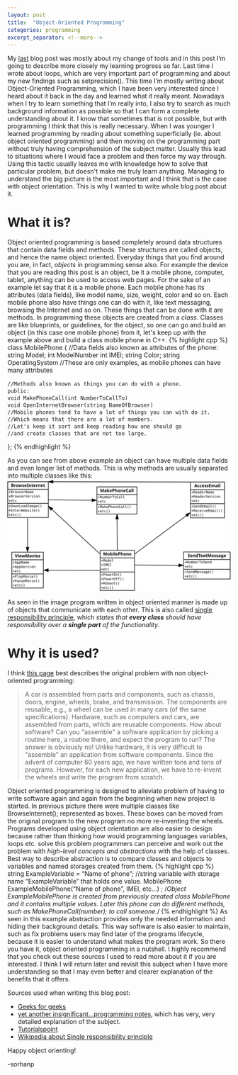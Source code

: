 ```yaml
---
layout: post
title:  "Object-Oriented Programming"
categories: programming
excerpt_separator: <!--more-->
---
```

[geeks]: https://www.geeksforgeeks.org/basic-concepts-of-object-oriented-programming-using-c/
[ntuedu]: http://www.ntu.edu.sg/home/ehchua/programming/cpp/cp3_OOP.html
[tutpoint]: https://www.tutorialspoint.com/cplusplus/cpp_object_oriented.htm
[wikispp]: https://en.wikipedia.org/wiki/Single_responsibility_principle
[last]: /programming/2018/10/31/Out-with-the-old-in-with-the-new.html

My [last][last] blog post was mostly about my change of tools and in this post I’m going to describe more closely my learning progress so far. Last time I wrote about loops, which are very important part of programming and about my new findings such as setprecision(). This time I’m mostly writing about Object-Oriented Programming, which I have been very interested since I heard about it back in the day and learned what it really meant.<!--more--> Nowadays when I try to learn something that I’m really into, I also try to search as much background information as possible so that I can form a complete understanding about it. I know that sometimes that is not possible, but with programming I think that this is really necessary. When I was younger I learned programming by reading about something superficially (ie. about object oriented programming) and then moving on the programming part without truly having comprehension of the subject matter. Usually this lead to situations where I would face a problem and then force my way through. Using this tactic usually leaves me with knowledge how to solve that particular problem, but doesn't make me truly learn anything. Managing to understand the big picture is the most important and I think that is the case with object orientation. This is why I wanted to write whole blog post about it.

What it is?
==================
Object oriented programming is based completely around data structures that contain data fields and methods. These structures are called objects, and hence the name object oriented. Everyday things that you find around you are, in fact, *objects* in programming sense also. For example the device that you are reading this post is an object, be it a mobile phone, computer, tablet, anything can be used to access web pages. For the sake of an example let say that it is a mobile phone. Each mobile phone has its attributes (data fields), like model name, size, weight, color and so on. Each mobile phone also have things one can do with it, like text messaging, browsing the Internet and so on. These things that can be done with it are methods. In programming these objects are created from a *class*. Classes are like blueprints, or guidelines, for the object, so one can go and build an object (in this case one mobile phone) from it, let's keep up with the example above and build a class mobile phone in C++.
{% highlight cpp %}
class MobilePhone {
    //Data fields also known as attributes of the phone:
    string Model;
    int ModelNumber
    int IMEI;
    string Color;
    string OperatingSystem
    //These are only examples, as mobile phones can have many attributes

    //Methods also known as things you can do with a phone.
    public:
    void MakePhoneCall(int NumberToCallTo)
    void OpenInternetBrowser(string NameOfBrowser)
    //Mobile phones tend to have a lot of things you can with do it.
    //Which means that there are a lot of members.
    //Let's keep it sort and keep reading how one should go
    //and create classes that are not too large.
};
{% endhighlight %}

As you can see from above example an object can have multiple data fields and even longer list of methods. This is why methods are usually separated into multiple classes like this:
![Classes](/assets/classes.svg)

As seen in the image program written in object oriented manner is made up of objects that communicate with each other. This is also called [single responsibility principle][wikispp], which *states that **every class** should have responsibility over a **single part** of the functionality*.

Why it is used?
==================

I think [this page][ntuedu] best describes the original problem with non object-oriented programming:
>A car is assembled from parts and components, such as chassis, doors, engine, wheels, brake, and transmission. The components are reusable, e.g., a wheel can be used in many cars (of the same specifications). Hardware, such as computers and cars, are assembled from parts, which are reusable components.
How about software?  Can you "assemble" a software application by picking a routine here, a routine there, and expect the program to run?  The answer is obviously no!  Unlike hardware, it is very difficult to "assemble" an application from software components.  Since the advent of computer 60 years ago, we have written tons and tons of programs.  However, for each new application, we have to re-invent the wheels and write the program from scratch.

Object oriented programming is designed to alleviate problem of having to write software again and again from the beginning when new project is started. In previous picture there were multiple classes like BrowseInternet(); represented as boxes. These boxes can be moved from the original program to the new program no more re-inventing the wheels. Programs developed using object orientation are also easier to design because rather than thinking how would programming languages variables, loops etc. solve this problem programmers can perceive and work out the problem with *high-level concepts and abstractions* with the help of classes. Best way to describe abstraction is to compare classes and objects to variables and named storages created from them.
{% highlight cpp %}
    string ExampleVariable = “Name of phone”;
    //string variable with storage name “ExampleVariable” that holds one value.
    MobilePhone ExampleMobilePhone(“Name of phone”, IMEI, etc…) ;
    /*Object ExampleMobilePhone is created from previously created
    class MobilePhone and it contains multiple values.
    Later this phone can do different methods,
    such as MakePhoneCall(number); to call someone.*/
{% endhighlight %}
As seen in this example abstraction provides only the needed information and hiding their background details. This way software is also easier to maintain, such as fix problems users may find later of the programs lifecycle, because it is easier to understand what makes the program work.
So there you have it, object oriented programming in a nutshell. I highly recommend that you check out these sources I used to read more about it if you are interested. I think I will return later and revisit this subject when I have more understanding so that I may even better and clearer explanation of the benefits that it offers.

Sources used when writing this blog post:
* [Geeks for geeks][geeks]
* [yet another insignificant...programming notes][ntuedu], which has very, very detailed explanation of the subject.
* [Tutorialspoint][tutpoint]
* [Wikipedia about Single responsibility principle][wikispp]

Happy object orienting!

-sorhanp